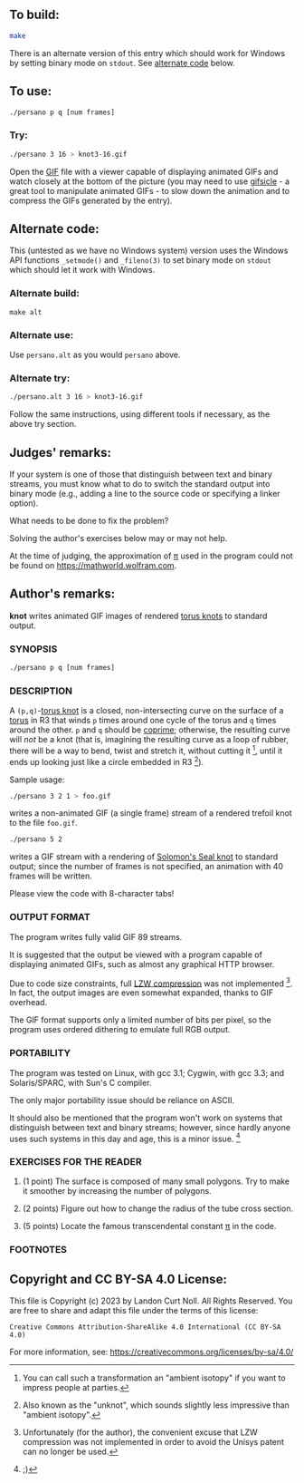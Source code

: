 ## To build:

```sh
make
```

There is an alternate version of this entry which should work for Windows by
setting binary mode on `stdout`. See [alternate code](#alternate-code) below.


## To use:

```sh
./persano p q [num frames]
```


### Try:

```sh
./persano 3 16 > knot3-16.gif
```

Open the [GIF](https://en.wikipedia.org/wiki/GIF) file with a viewer capable of
displaying animated GIFs and watch closely at the bottom of the picture (you may
need to use [gifsicle](https://www.lcdf.org/gifsicle/) - a great tool to
manipulate animated GIFs - to slow down the animation and to compress the GIFs
generated by the entry).


## Alternate code:

This (untested as we have no Windows system) version uses the Windows API
functions `_setmode()` and `_fileno(3)` to set binary mode on `stdout` which should
let it work with Windows.


### Alternate build:

```
make alt
```


### Alternate use:

Use `persano.alt` as you would `persano` above.


### Alternate try:

```sh
./persano.alt 3 16 > knot3-16.gif
```

Follow the same instructions, using different tools if necessary, as the above
try section.


## Judges' remarks:

If your system is one of those that distinguish between text and binary
streams, you must know what to do to switch the standard output into
binary mode (e.g., adding a line to the source code or specifying a
linker option).

What needs to be done to fix the problem?

Solving the author's exercises below may or may not help.

At the time of judging, the approximation of
[π](https://en.wikipedia.org/wiki/Pi) used in the program could not be found on
<https://mathworld.wolfram.com>.


## Author's remarks:

**knot** writes animated GIF images of rendered [torus
knots](https://en.wikipedia.org/wiki/Torus_knot) to standard output.

### SYNOPSIS

```sh
./persano p q [num frames]
```


### DESCRIPTION

A `(p,q)`-[torus knot](https://en.wikipedia.org/wiki/Torus_knot) is a closed,
non-intersecting curve on the surface of a
[torus](https://en.wikipedia.org/wiki/Torus) in R3 that winds `p` times around
one cycle of the torus and `q` times around the other. `p` and `q` should be
[coprime](https://en.wikipedia.org/wiki/Coprime_integers); otherwise, the
resulting curve will _not_ be a knot (that is, imagining the resulting curve as
a loop of rubber, there will be a way to bend, twist and stretch it, without
cutting it [^1], until it ends up looking just like a circle embedded in R3 [^2]).

Sample usage:

```sh
./persano 3 2 1 > foo.gif
```

writes a non-animated GIF (a single frame) stream of a rendered trefoil
knot to the file `foo.gif`.

```sh
./persano 5 2
```

writes a GIF stream with a rendering of [Solomon's Seal
knot](https://en.wikipedia.org/wiki/Solomon%27s_knot) to standard
output; since the number of frames is not specified, an animation with
40 frames will be written.

Please view the code with 8-character tabs!


### OUTPUT FORMAT

The program writes fully valid GIF 89 streams.

It is suggested that the output be viewed with a program capable of
displaying animated GIFs, such as almost any graphical HTTP browser.

Due to code size constraints, full [LZW
compression](https://en.wikipedia.org/wiki/LZ77_and_LZ78#LZW) was not
implemented [^3]. In fact, the output images are even somewhat expanded, thanks
to GIF overhead.

The GIF format supports only a limited number of bits per pixel, so the
program uses ordered dithering to emulate full RGB output.


### PORTABILITY

The program was tested on Linux, with gcc 3.1; Cygwin, with gcc 3.3; and
Solaris/SPARC, with Sun's C compiler.

The only major portability issue should be reliance on ASCII.

It should also be mentioned that the program won't work on systems that
distinguish between text and binary streams; however, since hardly
anyone uses such systems in this day and age, this is a minor issue. [^4]


### EXERCISES FOR THE READER

1. (1 point) The surface is composed of many small polygons. Try to make it
smoother by increasing the number of polygons.

2. (2 points) Figure out how to change the radius of the tube cross section.

3. (5 points) Locate the famous transcendental constant
[π](https://en.wikipedia.org/wiki/Pi) in the code.


### FOOTNOTES

[^1]: You can call such a transformation an "ambient isotopy" if you want to
impress people at parties.

[^2]: Also known as the "unknot", which sounds slightly less impressive than
"ambient isotopy".

[^3]: Unfortunately (for the author), the convenient excuse that LZW compression
was not implemented in order to avoid the Unisys patent can no longer be used.

[^4]: ;)


## Copyright and CC BY-SA 4.0 License:

This file is Copyright (c) 2023 by Landon Curt Noll.  All Rights Reserved.
You are free to share and adapt this file under the terms of this license:

    Creative Commons Attribution-ShareAlike 4.0 International (CC BY-SA 4.0)

For more information, see: https://creativecommons.org/licenses/by-sa/4.0/
